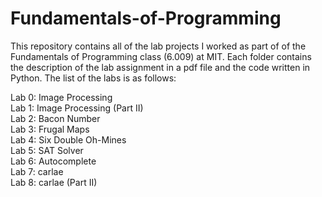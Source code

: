 # Fundamentals-of-Programming
This repository contains all of the lab projects I worked as part of of the Fundamentals of Programming class (6.009) at MIT. Each folder contains the description of the lab assignment in a pdf file and the code written in Python. The list of the labs is as follows:

Lab 0: Image Processing\
Lab 1: Image Processing (Part II)\
Lab 2: Bacon Number\
Lab 3: Frugal Maps\
Lab 4: Six Double Oh-Mines\
Lab 5: SAT Solver\
Lab 6: Autocomplete\
Lab 7: carlae\
Lab 8: carlae (Part II)

